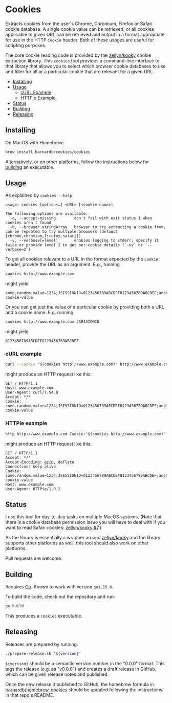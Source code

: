 Cookies
=======

Extracts cookies from the user's Chrome, Chromium, Firefox or Safari cookie database.
A single cookie value can be retrieved, or all cookies applicable to given URL
can be retrieved and output in a format appropriate for use in the HTTP `Cookie` header.
Both of these usages are useful for scripting purposes.

The core cookie reading code is provided by the [zellyn/kooky] cookie extraction library.
This `cookies` tool provides a command-line interface to that library that
allows you to select which browser cookie databases to use and filter for all
or a particular cookie that are relevant for a given URL.

[zellyn/kooky]: https://github.com/zellyn/kooky


- [Installing](#installing)
- [Usage](#usage)
    - [cURL Example](#curl-example)
    - [HTTPie Example](#httpie-example)
- [Status](#status)
- [Building](#building)
- [Releasing](#releasing)


Installing
----------

On MacOS with Homebrew:

```bash
brew install barnardb/cookies/cookies
```

Alternatively, or on other platforms, follow the instructions below for [building](#building) an executable.


Usage
-----

As explained by `cookies --help`:
```text
usage: cookies [options…] <URL> [<cookie-name>]

The following options are available:
  -a, --accept-missing        don't fail with exit status 1 when cookies aren't found
  -b, --browser stringArray   browser to try extracting a cookie from, can be repeated to try multiple browsers (default [chrome,chromium,firefox,safari])
  -v, --verbose[=level]       enables logging to stderr; specify it twice or provide level 2 to get per-cookie details (`-vv` or `--verbose=2`)
```

To get all cookies relevant to a URL in the format expected by the `Cookie` header,
provide the URL as an argument. E.g., running
```bash
cookies http://www.example.com
``` 
might yield
```
some.random.value=1234;JSESSIONID=0123456789ABCDEF0123456789ABCDEF;another_cookie:example-cookie-value
```

Or you can get just the value of a particular cookie by providing both a URL and a cookie name.
E.g. running
```bash
cookies http://www.example.com JSESSIONID
``` 
might yield
```
0123456789ABCDEF0123456789ABCDEF
```

### cURL example

```bash
curl --cookie "$(cookies http://www.example.com)" http://www.example.com
```

might produce an HTTP request like this:

```http
GET / HTTP/1.1
Host: www.example.com
User-Agent: curl/7.54.0
Accept: */*
Cookie: some.random.value=1234;JSESSIONID=0123456789ABCDEF0123456789ABCDEF;another_cookie:example-cookie-value
```

### HTTPie example

```bash
http http://www.example.com Cookie:"$(cookies http://www.example.com)"
```

might produce an HTTP request like this:

```http
GET / HTTP/1.1
Accept: */*
Accept-Encoding: gzip, deflate
Connection: keep-alive
Cookie: some.random.value=1234;JSESSIONID=0123456789ABCDEF0123456789ABCDEF;another_cookie:example-cookie-value
Host: www.example.com
User-Agent: HTTPie/1.0.2
```


Status
------

I use this tool for day-to-day tasks on multiple MacOS systems.
(Note that there is a cookie database permission issue you will have to deal with if you want to read Safari cookies: [zellyn/kooky #7].)

[zellyn/kooky #7]: https://github.com/zellyn/kooky/issues/7

As the library is essentially a wrapper around [zellyn/kooky] and the library
supports other platforms as well, this tool should also work on other platforms.

Pull requests are welcome.


Building
--------

Requires [Go](https://golang.org/).
Known to work with version `go1.15.6`.

To build the code, check out the repository and run:
```bash
go build
```

This produces a `cookies` executable.


Releasing
---------

Releases are prepared by running:
```bash
./prepare-release.sh "${version}"
```
`${version}` should be a semantic version number in the "0.0.0" format.
This tags the release (e.g. as "v0.0.0") and creates a draft release in GitHub,
which can be given release notes and published.

Once the new release it published to GitHub, the homebrew formula in
[barnardb/homebrew-cookies] should be updated following the instructions in
that repo's README.

[barnardb/homebrew-cookies]: https://github.com/barnardb/homebrew-cookies
